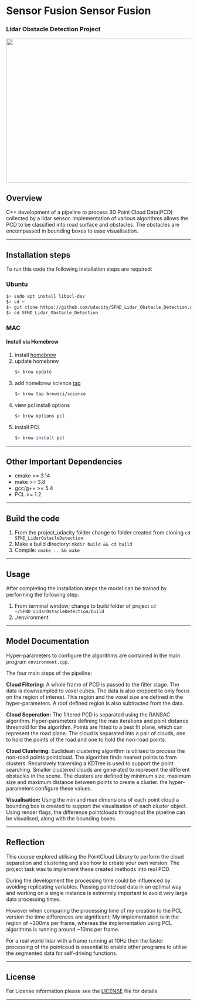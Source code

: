 # Sensor Fusion Sensor Fusion
### Lidar Obstacle Detection Project

<img src="media/ObstacleDetection.gif" width="612" height="392" />

## Overview
C++ development of a pipeline to process 3D Point Cloud Data(PCD) collected by a lidar sensor. Implementation of various algorithms allows the PCD to be classified into road surface and obstacles. The obstacles are encompassed in bounding boxes to ease visualisation.

---

## Installation steps

To run this code the following installation steps are required:

### Ubuntu 

```bash
$> sudo apt install libpcl-dev
$> cd ~
$> git clone https://github.com/udacity/SFND_Lidar_Obstacle_Detection.git
$> cd SFND_Lidar_Obstacle_Detection

```

### MAC

#### Install via Homebrew
1. install [homebrew](https://brew.sh/)
2. update homebrew 
	```bash
	$> brew update
	```
3. add  homebrew science [tap](https://docs.brew.sh/Taps) 
	```bash
	$> brew tap brewsci/science
	```
4. view pcl install options
	```bash
	$> brew options pcl
	```
5. install PCL 
	```bash
	$> brew install pcl
	```



---

## Other Important Dependencies

* cmake >= 3.14
* make >= 3.8 
* gcc/g++ >= 5.4
* PCL >= 1.2

---

## Build the code

1. From the project_udacity folder change to folder created from cloning `cd SFND_LidarOstacleDetection`
2. Make a build directory: `mkdir build && cd build`
3. Compile: `cmake .. && make` 

---


## Usage

After completing the installation steps the model can be trained by performing the following step:

1. From terminal window; change to build folder of project `cd ~/SFND_LidarOstacleDetection/build`
2. ./environment

---


## Model Documentation

Hyper-parameters to configure the algorithms are contained in the main program `environment.cpp`.


The four main steps of the pipeline:

**Cloud Filtering:** 
A whole frame of PCD is passed to the filter stage. The data is downsampled to voxel cubes. The data is also cropped to only focus on the region of interest. This region and the voxel size are defined in the hyper-parameters. A roof defined region is also subtracted from the data.

**Cloud Seperation:**
The filtered PCD is separated using the RANSAC algorithm. Hyper-parameters defining the max iterations and point distance threshold for the algorithm. Points are fitted to a best fit plane, which can represent the road plane. The cloud is separated into a pair of clouds, one to hold the points of the road and one to hold the non-road points.

**Cloud Clustering:**
Euclidean clustering algorithm is utilised to process the non-road points pointcloud. The algorithm finds nearest points to from clusters. Recursively traversing a KDTree is used to support the point searching. Smaller clustered clouds are generated to represent the different obstacles in the scene. The clusters are defined by minimum size, maximum size and maximum distance between points to create a cluster. the hyper-parameters configure these values.

**Visualisation:**
Using the min and max dimensions of each point cloud a bounding box is created to support the visualisation of each cluster object. Using render flags, the difference pointclouds throughout the pipeline can be visualised, along with the bounding boxes.

---

## Reflection

This course explored utilising the PointCloud Library to perform the cloud separation and clustering and also how to create your own version. The project task was to implement these created methods into real PCD.

During the development the processing time could be influenced by avoiding replicating variables. Passing pointcloud data in an optimal way and working on a single instance is extremely important to avoid very large data processing times. 

However when comparing the processing time of my creation to the PCL version the time differences are significant; My implementation is in the region of ~200ms per frame, whereas the implementation using PCL algorithms is running around ~10ms per frame.

For a real world lidar with a frame running at 10Hz then the faster processing of the pointcoud is essential to enable other programs to utilise the segmented data for self-driving functions.


---

## License

For License information please see the [LICENSE](./LICENSE) file for details

---

